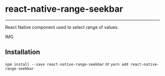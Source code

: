 # react-native-range-seekbar
____

React Native component used to select range of values.

IMG

## Installation
`
npm install --save react-native-range-seekbar
`
or
`
yarn add react-native-range-seekbar
`
